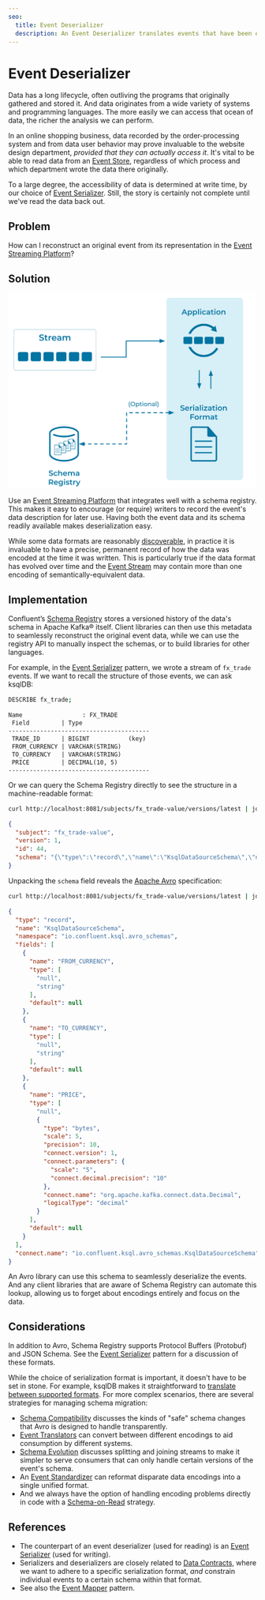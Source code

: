 ```yaml
---
seo:
  title: Event Deserializer
  description: An Event Deserializer translates events that have been encoded for storage into usable, language-specific data structures.
---
```


# Event Deserializer

Data has a long lifecycle, often outliving the programs that
originally gathered and stored it. And data originates from a wide
variety of systems and programming languages. The more easily we can
access that ocean of data, the richer the analysis we can perform.

In an online shopping business, data recorded by the order-processing
system and from data user behavior may prove invaluable to the website
design department, _provided that they can actually access it_. It's
vital to be able to read data from an [Event
Store](../event-storage/event-store.md), regardless of which process
and which department wrote the data there originally.

To a large degree, the accessibility of data is determined at write
time, by our choice of [Event
Serializer](./event-serializer.md). Still, the story is certainly not
complete until we've read the data back out.

## Problem

How can I reconstruct an original event from its representation in the [Event Streaming Platform](../event-stream/event-streaming-platform.md)?

## Solution

![event deserializer](../img/event-deserializer.svg)

Use an [Event Streaming
Platform](../event-stream/event-streaming-platform.md) that integrates
well with a schema registry. This makes it easy to encourage (or
require) writers to record the event's data description for later
use. Having both the event data and its schema readily available makes
deserialization easy.

While some data formats are reasonably
[discoverable](https://en.wikipedia.org/wiki/Discoverability), in
practice it is invaluable to have a precise, permanent record of
how the data was encoded at the time it was written. This is
particularly true if the data format has evolved over time and the
[Event Stream](../event-stream/event-stream.md) may contain more than
one encoding of semantically-equivalent data.

## Implementation

Confluent’s [Schema
Registry](https://docs.confluent.io/cloud/current/cp-component/schema-reg-cloud-config.html)
stores a versioned history of the data's schema in Apache Kafka&reg;
itself. Client libraries can then use this metadata to seamlessly
reconstruct the original event data, while we can use the registry API
to manually inspect the schemas, or to build libraries for other
languages.

For example, in the [Event Serializer](./event-serializer.md) pattern,
we wrote a stream of `fx_trade` events. If we want to recall the
structure of those events, we can ask ksqlDB:

```sh
DESCRIBE fx_trade;
```

```text
Name                 : FX_TRADE
 Field         | Type
----------------------------------------
 TRADE_ID      | BIGINT           (key)
 FROM_CURRENCY | VARCHAR(STRING)
 TO_CURRENCY   | VARCHAR(STRING)
 PRICE         | DECIMAL(10, 5)
----------------------------------------
```

Or we can query the Schema Registry directly to see the structure in a
machine-readable format:

```sh
curl http://localhost:8081/subjects/fx_trade-value/versions/latest | jq .
```

```json
{
  "subject": "fx_trade-value",
  "version": 1,
  "id": 44,
  "schema": "{\"type\":\"record\",\"name\":\"KsqlDataSourceSchema\",\"namespace\":\"io.confluent.ksql.avro_schemas\",\"fields\":[{\"name\":\"FROM_CURRENCY\",\"type\":[\"null\",\"string\"],\"default\":null},{\"name\":\"TO_CURRENCY\",\"type\":[\"null\",\"string\"],\"default\":null},{\"name\":\"PRICE\",\"type\":[\"null\",{\"type\":\"bytes\",\"scale\":5,\"precision\":10,\"connect.version\":1,\"connect.parameters\":{\"scale\":\"5\",\"connect.decimal.precision\":\"10\"},\"connect.name\":\"org.apache.kafka.connect.data.Decimal\",\"logicalType\":\"decimal\"}],\"default\":null}],\"connect.name\":\"io.confluent.ksql.avro_schemas.KsqlDataSourceSchema\"}"
}
```

Unpacking the `schema` field reveals the [Apache Avro][avro] specification:

```sh
curl http://localhost:8081/subjects/fx_trade-value/versions/latest | jq -rc .schema | jq .
```
```json
{
  "type": "record",
  "name": "KsqlDataSourceSchema",
  "namespace": "io.confluent.ksql.avro_schemas",
  "fields": [
    {
      "name": "FROM_CURRENCY",
      "type": [
        "null",
        "string"
      ],
      "default": null
    },
    {
      "name": "TO_CURRENCY",
      "type": [
        "null",
        "string"
      ],
      "default": null
    },
    {
      "name": "PRICE",
      "type": [
        "null",
        {
          "type": "bytes",
          "scale": 5,
          "precision": 10,
          "connect.version": 1,
          "connect.parameters": {
            "scale": "5",
            "connect.decimal.precision": "10"
          },
          "connect.name": "org.apache.kafka.connect.data.Decimal",
          "logicalType": "decimal"
        }
      ],
      "default": null
    }
  ],
  "connect.name": "io.confluent.ksql.avro_schemas.KsqlDataSourceSchema"
}
```

An Avro library can use this schema to seamlessly deserialize the events.
And any client libraries that are aware of Schema Registry
can automate this lookup, allowing us to forget about encodings
entirely and focus on the data.

## Considerations

In addition to Avro, Schema Registry supports Protocol Buffers (Protobuf) and JSON
Schema. See the [Event Serializer](./event-serializer.md) pattern for a discussion
of these formats.

While the choice of serialization format is important, it doesn't have
to be set in stone. For example, ksqlDB makes it straightforward to [translate between
supported formats](https://kafka-tutorials.confluent.io/changing-serialization-format/ksql.html). For
more complex scenarios, there are several strategies for managing schema
migration:

* [Schema
  Compatibility](../event-stream/schema-evolution/)
  discusses the kinds of "safe" schema changes that Avro is designed
  to handle transparently.
* [Event Translators](../event-processing/event-translator.md) can
  convert between different encodings to aid consumption by different
  systems.
* [Schema
  Evolution](http://localhost:8000/event-stream/schema-evolution/)
  discusses splitting and joining streams to make it simpler to serve
  consumers that can only handle certain versions of the event's
  schema.
* An [Event Standardizer](./event-standardizer.md) can reformat
  disparate data encodings into a single unified format.
* And we always have the option of handling encoding problems directly
  in code with a [Schema-on-Read](./schema-on-read.md) strategy.

## References

* The counterpart of an event deserializer (used for reading) is an [Event Serializer](./event-serializer.md) (used for writing).
* Serializers and deserializers are closely related to [Data
  Contracts](./data-contract.md), where we want to adhere to a
  specific serialization format, _and_ constrain individual events
  to a certain schema within that format.
* See also the [Event Mapper](../event-processing/event-mapper.md) pattern.

[Avro]: https://avro.apache.org/docs/current/
